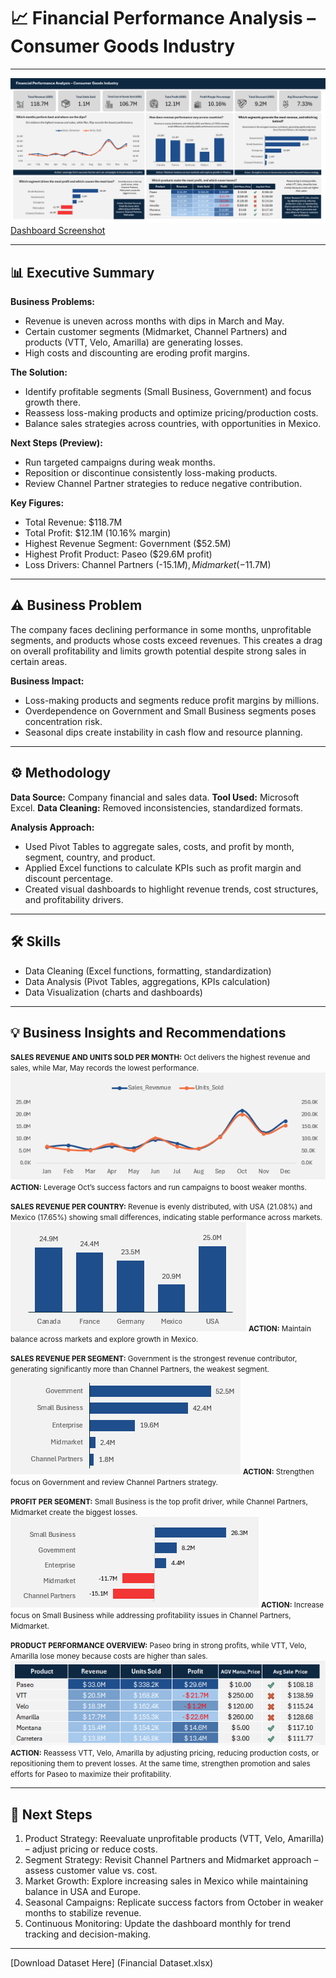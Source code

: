 # 📈 Financial Performance Analysis – Consumer Goods Industry

---

![Dashboard Screenshot](./Asset/Financial%20Dataset%20Dashboard.png)
[Dashboard Screenshot](./Asset/Financial%20Dataset%20Dashboard.png)

---
## 📊 Executive Summary

**Business Problems:**
- Revenue is uneven across months with dips in March and May.
- Certain customer segments (Midmarket, Channel Partners) and products (VTT, Velo, Amarilla) are generating losses.
- High costs and discounting are eroding profit margins.

**The Solution:**
- Identify profitable segments (Small Business, Government) and focus growth there.
- Reassess loss-making products and optimize pricing/production costs.
- Balance sales strategies across countries, with opportunities in Mexico.

**Next Steps (Preview):**
- Run targeted campaigns during weak months.
- Reposition or discontinue consistently loss-making products.
- Review Channel Partner strategies to reduce negative contribution.

**Key Figures:**
- Total Revenue: $118.7M
- Total Profit: $12.1M (10.16% margin)
- Highest Revenue Segment: Government ($52.5M)
- Highest Profit Product: Paseo ($29.6M profit)
- Loss Drivers: Channel Partners (-$15.1M), Midmarket (-$11.7M)

---

## ⚠️ Business Problem

The company faces declining performance in some months, unprofitable segments, and products whose costs exceed revenues. This creates a drag on overall profitability and limits growth potential despite strong sales in certain areas.

**Business Impact:**

- Loss-making products and segments reduce profit margins by millions.
- Overdependence on Government and Small Business segments poses concentration risk.
- Seasonal dips create instability in cash flow and resource planning.

----

## ⚙️ Methodology

**Data Source:** Company financial and sales data.
**Tool Used:** Microsoft Excel.
**Data Cleaning:** Removed inconsistencies, standardized formats.

**Analysis Approach:**
- Used Pivot Tables to aggregate sales, costs, and profit by month, segment, country, and product.
- Applied Excel functions to calculate KPIs such as profit margin and discount percentage.
- Created visual dashboards to highlight revenue trends, cost structures, and profitability drivers.

---
## 🛠 Skills

- Data Cleaning (Excel functions, formatting, standardization)
- Data Analysis (Pivot Tables, aggregations, KPIs calculation)
- Data Visualization (charts and dashboards)

---

## 💡 Business Insights and Recommendations

<small>**SALES REVENUE AND UNITS SOLD PER MONTH:** 
Oct delivers the highest revenue and sales, while Mar, May records the lowest performance. </small>
![SalesRevenueAndUnitsSoldPerMonth](./Asset/SalesRevenueAndUnitsSoldPerMonth.png)
<small>**ACTION:** Leverage Oct’s success factors and run campaigns to boost weaker months.</small>

<small>**SALES REVENUE PER COUNTRY:** Revenue is evenly distributed, with USA (21.08%) and Mexico (17.65%) showing small differences, indicating stable performance across markets. </small>
![RevenuePerCountry](./Asset/RevenuePerCountry.png)
<small>**ACTION:** Maintain balance across markets and explore growth in Mexico.</small>
<br>

<small>**SALES REVENUE PER SEGMENT:** Government is the strongest revenue contributor, generating significantly more than Channel Partners, the weakest segment.</small>
![RevenuePerSegment](./Asset/RevenuePerSegment.png)
<small>**ACTION:** Strengthen focus on Government and review Channel Partners strategy.</small>
<br>

<small>**PROFIT PER SEGMENT:** Small Business is the top profit driver, while Channel Partners, Midmarket create the biggest losses.</small>
![ProfitPerSegment](./Asset/ProfitPerSegment.png)
<small>**ACTION:** Increase focus on Small Business while addressing profitability issues in Channel Partners, Midmarket.</small>
<br>

<small>**PRODUCT PERFORMANCE OVERVIEW:** Paseo bring in strong profits, while VTT, Velo, Amarilla lose money because costs are higher than sales.</small>
![ProductPerformanceOverview](./Asset/ProductPerformanceOverview.png)
<small>**ACTION:** Reassess VTT, Velo, Amarilla by adjusting pricing, reducing production costs, or repositioning them to prevent losses. At the same time, strengthen promotion and sales efforts for Paseo to maximize their profitability.</small>

---
## 📝 Next Steps

<ol>
    <li>Product Strategy: Reevaluate unprofitable products (VTT, Velo, Amarilla) – adjust pricing or reduce costs.</li>
    <li>Segment Strategy: Revisit Channel Partners and Midmarket approach – assess customer value vs. cost.</li>
    <li>Market Growth: Explore increasing sales in Mexico while maintaining balance in USA and Europe.</li>
    <li>Seasonal Campaigns: Replicate success factors from October in weaker months to stabilize revenue.</li>
    <li>Continuous Monitoring: Update the dashboard monthly for trend tracking and decision-making.</li>
</ol>

---

[Download Dataset Here] (Financial Dataset.xlsx)

